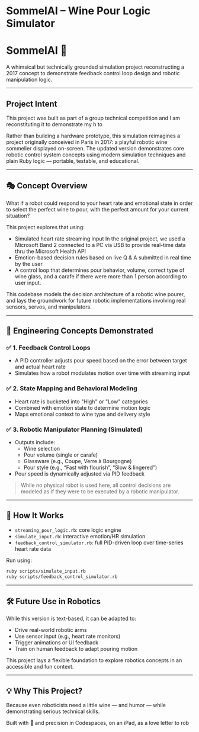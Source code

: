 # SommelAI – Wine Pour Logic Simulator
# SommelAI 🍷

A whimsical but technically grounded simulation project reconstructing a 2017 concept to demonstrate feedback control loop design and robotic manipulation logic.

---

## Project Intent
This project was built as part of a group technical competition and I am reconstituting it to demonstrate my h to 

Rather than building a hardware prototype, this simulation reimagines a project originally conceived in Paris in 2017: a playful robotic wine sommelier displayed on-screen. The updated version demonstrates core robotic control system concepts using modern simulation techniques and plain Ruby logic — portable, testable, and educational.

---

## 🎭 Concept Overview
What if a robot could respond to your heart rate and emotional state in order to select the perfect wine to pour, with the perfect amount for your current situation?

This project explores that using:

- Simulated heart rate streaming input
In the original project, we used a Microsoft Band 2 connected to a PC via USB to provide real-time data thru the Microsoft Health API
- Emotion-based decision rules based on live Q & A submitted in real time by the user
- A control loop that determines pour behavior, volume, correct type of wine glass, and a carafe if there were more than 1 person according to user input.

This codebase models the decision architecture of a robotic wine pourer, and lays the groundwork for future robotic implementations involving real sensors, servos, and manipulators.

---

## 🤖 Engineering Concepts Demonstrated

### ✅ 1. Feedback Control Loops
- A PID controller adjusts pour speed based on the error between target and actual heart rate
- Simulates how a robot modulates motion over time with streaming input

### ✅ 2. State Mapping and Behavioral Modeling
- Heart rate is bucketed into "High" or "Low" categories
- Combined with emotion state to determine motion logic
- Maps emotional context to wine type and delivery style

### ✅ 3. Robotic Manipulator Planning (Simulated)
- Outputs include:
  - Wine selection
  - Pour volume (single or carafe)
  - Glassware (e.g., Coupe, Verre à Bourgogne)
  - Pour style (e.g., “Fast with flourish”, “Slow & lingered”)
- Pour speed is dynamically adjusted via PID feedback

> While no physical robot is used here, all control decisions are modeled as if they were to be executed by a robotic manipulator.

---

## 🧪 How It Works
- `streaming_pour_logic.rb`: core logic engine
- `simulate_input.rb`: interactive emotion/HR simulation
- `feedback_control_simulator.rb`: full PID-driven loop over time-series heart rate data

Run using:
```bash
ruby scripts/simulate_input.rb
ruby scripts/feedback_control_simulator.rb
```

---

## 🛠️ Future Use in Robotics
While this version is text-based, it can be adapted to:
- Drive real-world robotic arms
- Use sensor input (e.g., heart rate monitors)
- Trigger animations or UI feedback
- Train on human feedback to adapt pouring motion

This project lays a flexible foundation to explore robotics concepts in an accessible and fun context.

---

## 💡 Why This Project?
Because even roboticists need a little wine — and humor — while demonstrating serious technical skills.

Built with 🍷 and precision in Codespaces, on an iPad, as a love letter to rob